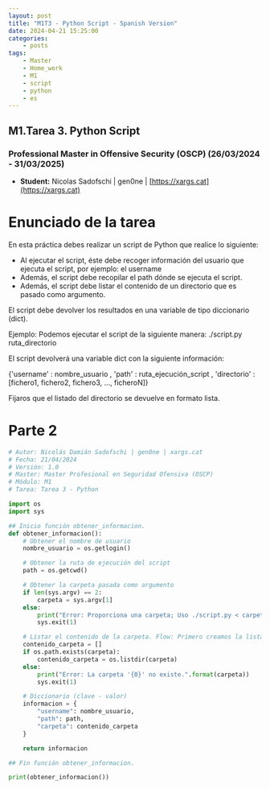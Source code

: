 ```yaml
---
layout: post
title: "M1T3 - Python Script - Spanish Version"
date: 2024-04-21 15:25:00 
categories:
    - posts
tags:
    - Master
    - Home_work
    - M1
    - script
    - python
    - es
---
```


## M1.Tarea 3. Python Script 

### Professional Master in Offensive Security (OSCP) (26/03/2024 - 31/03/2025)

- **Student:** Nicolas Sadofschi | gen0ne | [https://xargs.cat](https://xargs.cat)

# Enunciado de la tarea

En esta práctica debes realizar un script de Python que realice lo siguiente:

- Al ejecutar el script, éste debe recoger información del usuario que ejecuta el script, por ejemplo: el username
- Además, el script debe recopilar el path dónde se ejecuta el script.
- Además, el script debe listar el contenido de un directorio que es pasado como argumento.

El script debe devolver los resultados en una variable de tipo diccionario (dict).

Ejemplo:
Podemos ejecutar el script de la siguiente manera: ./script.py ruta_directorio

El script devolverá una variable dict con la siguiente información:

{'username' : nombre_usuario , 'path' : ruta_ejecución_script , 'directorio' : [fichero1, fichero2, fichero3, ..., ficheroN]}

Fijaros que el listado del directorio se devuelve en formato lista.

# Parte 2
```python
# Autor: Nicolás Damián Sadofschi | gen0ne | xargs.cat
# Fecha: 21/04/2024
# Versión: 1.0
# Master: Master Profesional en Seguridad Ofensiva (OSCP)
# Módulo: M1
# Tarea: Tarea 3 - Python

import os
import sys

## Inicio función obtener_informacion.
def obtener_informacion():
    # Obtener el nombre de usuario
    nombre_usuario = os.getlogin()

    # Obtener la ruta de ejecución del script
    path = os.getcwd()

    # Obtener la carpeta pasada como argumento
    if len(sys.argv) == 2:
        carpeta = sys.argv[1]
    else:
        print("Error: Proporciona una carpeta; Uso ./script.py < carpeta >; ejemplo: ./script.py c:\\users")
        sys.exit(1)

    # Listar el contenido de la carpeta. Flow: Primero creamos la lista contenido_carpeta vacia. Luego verificamos si la carpeta 'carpeta' existe y finalmente decimos que contenido_carpeta = os.listdir 'carpeta'.
    contenido_carpeta = []
    if os.path.exists(carpeta):
        contenido_carpeta = os.listdir(carpeta)
    else:
        print("Error: La carpeta '{0}' no existe.".format(carpeta))
        sys.exit(1)

    # Diccionario (clave - valor)
    informacion = {
        "username": nombre_usuario,
        "path": path,
        "carpeta": contenido_carpeta
    }

    return informacion

## Fin función obtener_informacion.

print(obtener_informacion())
```